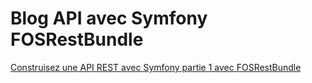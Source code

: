 # Blog API avec Symfony FOSRestBundle

[Construisez une API REST avec Symfony partie 1 avec FOSRestBundle](https://openclassrooms.com/fr/courses/4087036-construisez-une-api-rest-avec-symfony/4320271-premiers-pas-avec-le-fosrestbundle)

